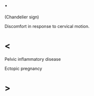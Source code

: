 # .

(Chandelier sign)

Discomfort in response to cervical motion.

# <

Pelvic inflammatory disease

Ectopic pregnancy

# >
